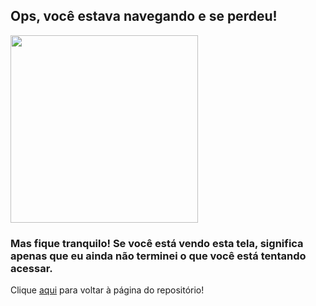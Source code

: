 ## Ops, você estava navegando e se perdeu!

<img src="https://img.freepik.com/vetores-gratis/erro-404-com-ilustracao-do-conceito-de-paisagem_114360-7888.jpg?w=2000" style="width:300px">

### Mas fique tranquilo! Se você está vendo esta tela, significa apenas que eu ainda não terminei o que você está tentando acessar.
Clique [aqui](https://github.com/Serinolli/SQL-Guide) para voltar à página do repositório!
